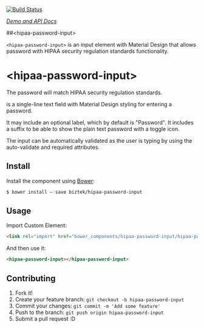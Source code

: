 [![Build Status](https://travis-ci.org/biztek/hipaa-password-input.svg?branch=master)](https://travis-ci.org/biztek/hipaa-password-input)

_[Demo and API Docs](https://biztek.github.io/hipaa-password-input/components/hipaa-password-input/)_


##&lt;hipaa-password-input&gt;

`<hipaa-password-input>` is an input element with Material Design that allows password with HIPAA security regulation standards functionality.

# \<hipaa-password-input\>

The password will match HIPAA security regulation standards.

<hipaa-password-input> is a single-line text field with Material Design styling for entering a password.

It may include an optional label, which by default is "Password". It includes a suffix to be able to show the plain text password with a toggle icon.

<hipaa-password-input auto-validate></hipaa-password-input>
The input can be automatically validated as the user is typing by using the auto-validate and required attributes. 

## Install

Install the component using [Bower](http://bower.io/):

```sh
$ bower install — save biztek/hipaa-password-input
```

## Usage

Import Custom Element:

```html
<link rel="import" href="bower_components/hipaa-password-input/hipaa-password-input.html">
```

And then use it:

```html
<hipaa-password-input></hipaa-password-input>
```

## Contributing

1. Fork it!
2. Create your feature branch: `git checkout -b hipaa-password-input`
3. Commit your changes: `git commit -m 'Add some feature'`
4. Push to the branch: `git push origin hipaa-password-input`
5. Submit a pull request :D
